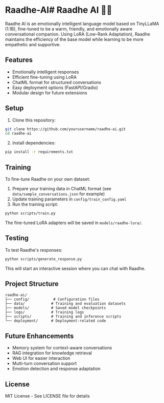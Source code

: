 # Raadhe-AI# Raadhe AI 🤖💛

Raadhe AI is an emotionally intelligent language model based on TinyLLaMA (1.1B), fine-tuned to be a warm, friendly, and emotionally aware conversational companion. Using LoRA (Low-Rank Adaptation), Raadhe maintains the efficiency of the base model while learning to be more empathetic and supportive.

## Features

- Emotionally intelligent responses
- Efficient fine-tuning using LoRA
- ChatML format for structured conversations
- Easy deployment options (FastAPI/Gradio)
- Modular design for future extensions

## Setup

1. Clone this repository:
```bash
git clone https://github.com/yourusername/raadhe-ai.git
cd raadhe-ai
```

2. Install dependencies:
```bash
pip install -r requirements.txt
```

## Training

To fine-tune Raadhe on your own dataset:

1. Prepare your training data in ChatML format (see `data/sample_conversations.json` for example)
2. Update training parameters in `config/train_config.yaml`
3. Run the training script:
```bash
python scripts/train.py
```

The fine-tuned LoRA adapters will be saved in `models/raadhe-lora/`.

## Testing

To test Raadhe's responses:

```bash
python scripts/generate_response.py
```

This will start an interactive session where you can chat with Raadhe.

## Project Structure

```
raadhe-ai/
├── config/           # Configuration files
├── data/            # Training and evaluation datasets
├── models/          # Saved model checkpoints
├── logs/            # Training logs
├── scripts/         # Training and inference scripts
└── deployment/      # Deployment-related code
```

## Future Enhancements

- Memory system for context-aware conversations
- RAG integration for knowledge retrieval
- Web UI for easier interaction
- Multi-turn conversation support
- Emotion detection and response adaptation

## License

MIT License - See LICENSE file for details 
